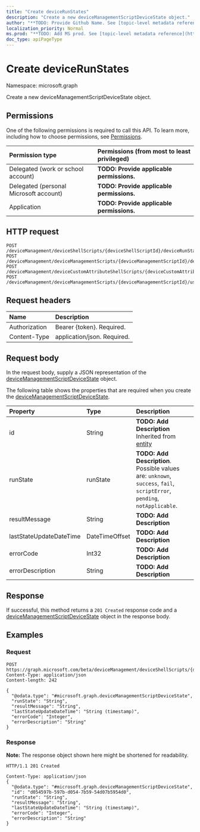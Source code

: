 ```yaml
---
title: "Create deviceRunStates"
description: "Create a new deviceManagementScriptDeviceState object."
author: "**TODO: Provide Github Name. See [topic-level metadata reference](https://msgo.azurewebsites.net/add/document/guidelines/metadata.html#topic-level-metadata)**"
localization_priority: Normal
ms.prod: "**TODO: Add MS prod. See [topic-level metadata reference](https://msgo.azurewebsites.net/add/document/guidelines/metadata.html#topic-level-metadata)**"
doc_type: apiPageType
---
```


# Create deviceRunStates
Namespace: microsoft.graph

Create a new deviceManagementScriptDeviceState object.

## Permissions
One of the following permissions is required to call this API. To learn more, including how to choose permissions, see [Permissions](/graph/permissions-reference).

|Permission type|Permissions (from most to least privileged)|
|:---|:---|
|Delegated (work or school account)|**TODO: Provide applicable permissions.**|
|Delegated (personal Microsoft account)|**TODO: Provide applicable permissions.**|
|Application|**TODO: Provide applicable permissions.**|

## HTTP request

<!-- {
  "blockType": "ignored"
}
-->
``` http
POST /deviceManagement/deviceShellScripts/{deviceShellScriptId}/deviceRunStates
POST /deviceManagement/deviceManagementScripts/{deviceManagementScriptId}/deviceRunStates
POST /deviceManagement/deviceCustomAttributeShellScripts/{deviceCustomAttributeShellScriptId}/deviceRunStates
POST /deviceManagement/deviceManagementScripts/{deviceManagementScriptId}/userRunStates/{deviceManagementScriptUserStateId}/deviceRunStates
```

## Request headers
|Name|Description|
|:---|:---|
|Authorization|Bearer {token}. Required.|
|Content-Type|application/json. Required.|

## Request body
In the request body, supply a JSON representation of the [deviceManagementScriptDeviceState](../resources/intune-devicemanagementscriptdevicestate.md) object.

The following table shows the properties that are required when you create the [deviceManagementScriptDeviceState](../resources/intune-devicemanagementscriptdevicestate.md).

|Property|Type|Description|
|:---|:---|:---|
|id|String|**TODO: Add Description** Inherited from [entity](../resources/entity.md)|
|runState|runState|**TODO: Add Description**. Possible values are: `unknown`, `success`, `fail`, `scriptError`, `pending`, `notApplicable`.|
|resultMessage|String|**TODO: Add Description**|
|lastStateUpdateDateTime|DateTimeOffset|**TODO: Add Description**|
|errorCode|Int32|**TODO: Add Description**|
|errorDescription|String|**TODO: Add Description**|



## Response

If successful, this method returns a `201 Created` response code and a [deviceManagementScriptDeviceState](../resources/intune-devicemanagementscriptdevicestate.md) object in the response body.

## Examples

### Request
<!-- {
  "blockType": "request",
  "name": "create_devicemanagementscriptdevicestate_from_"
}
-->
``` http
POST https://graph.microsoft.com/beta/deviceManagement/deviceShellScripts/{deviceShellScriptId}/deviceRunStates
Content-Type: application/json
Content-length: 242

{
  "@odata.type": "#microsoft.graph.deviceManagementScriptDeviceState",
  "runState": "String",
  "resultMessage": "String",
  "lastStateUpdateDateTime": "String (timestamp)",
  "errorCode": "Integer",
  "errorDescription": "String"
}
```


### Response
**Note:** The response object shown here might be shortened for readability.
<!-- {
  "blockType": "response",
  "truncated": true,
  "@odata.type": "microsoft.graph.deviceManagementScriptDeviceState"
}
-->
``` http
HTTP/1.1 201 Created

Content-Type: application/json
{
  "@odata.type": "#microsoft.graph.deviceManagementScriptDeviceState",
  "id": "d054597b-597b-d054-7b59-54d07b5954d0",
  "runState": "String",
  "resultMessage": "String",
  "lastStateUpdateDateTime": "String (timestamp)",
  "errorCode": "Integer",
  "errorDescription": "String"
}
```

